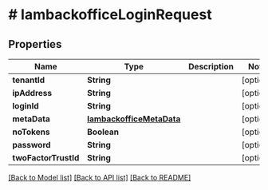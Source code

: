 # # IambackofficeLoginRequest


## Properties 


Name | Type | Description | Notes
------------ | ------------- | ------------- | -------------
**tenantId**| **String** |   | [optional]
**ipAddress**| **String** |   | [optional]
**loginId**| **String** |   | [optional]
**metaData**| [**IambackofficeMetaData**](IambackofficeMetaData.md) |   | [optional]
**noTokens**| **Boolean** |   | [optional]
**password**| **String** |   | [optional]
**twoFactorTrustId**| **String** |   | [optional]


[[Back to Model list]](../../README.md#models) [[Back to API list]](../../README.md#endpoints) [[Back to README]](../../README.md)

